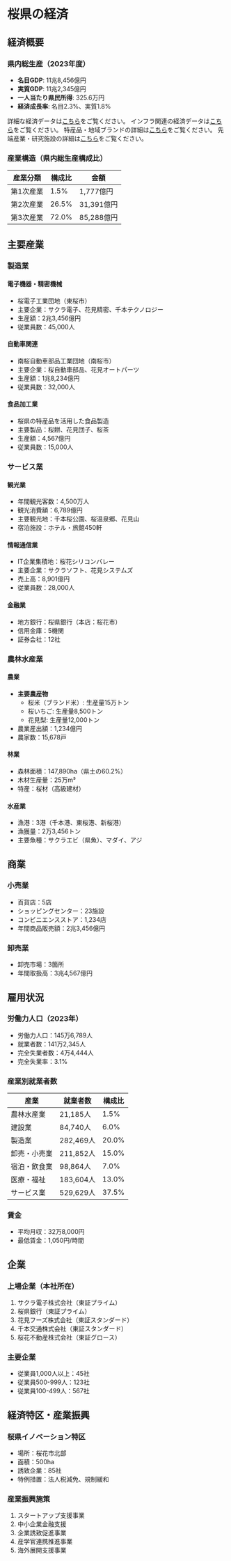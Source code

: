 # 桜県の経済

## 経済概要

### 県内総生産（2023年度）
- **名目GDP**: 11兆8,456億円
- **実質GDP**: 11兆2,345億円
- **一人当たり県民所得**: 325.6万円
- **経済成長率**: 名目2.3%、実質1.8%

詳細な経済データは[こちら](./detailed-economy.md)をご覧ください。
インフラ関連の経済データは[こちら](./infrastructure-economy.md)をご覧ください。
特産品・地域ブランドの詳細は[こちら](./special-products.md)をご覧ください。
先端産業・研究施設の詳細は[こちら](./advanced-industries.md)をご覧ください。

### 産業構造（県内総生産構成比）
| 産業分類 | 構成比 | 金額 |
|---------|--------|------|
| 第1次産業 | 1.5% | 1,777億円 |
| 第2次産業 | 26.5% | 31,391億円 |
| 第3次産業 | 72.0% | 85,288億円 |

## 主要産業

### 製造業

#### 電子機器・精密機械
- 桜電子工業団地（東桜市）
- 主要企業：サクラ電子、花見精密、千本テクノロジー
- 生産額：2兆3,456億円
- 従業員数：45,000人

#### 自動車関連
- 南桜自動車部品工業団地（南桜市）
- 主要企業：桜自動車部品、花見オートパーツ
- 生産額：1兆8,234億円
- 従業員数：32,000人

#### 食品加工業
- 桜県の特産品を活用した食品製造
- 主要製品：桜餅、花見団子、桜茶
- 生産額：4,567億円
- 従業員数：15,000人

### サービス業

#### 観光業
- 年間観光客数：4,500万人
- 観光消費額：6,789億円
- 主要観光地：千本桜公園、桜温泉郷、花見山
- 宿泊施設：ホテル・旅館450軒

#### 情報通信業
- IT企業集積地：桜花シリコンバレー
- 主要企業：サクラソフト、花見システムズ
- 売上高：8,901億円
- 従業員数：28,000人

#### 金融業
- 地方銀行：桜県銀行（本店：桜花市）
- 信用金庫：5機関
- 証券会社：12社

### 農林水産業

#### 農業
- **主要農産物**
  - 桜米（ブランド米）: 生産量15万トン
  - 桜いちご: 生産量8,500トン
  - 花見梨: 生産量12,000トン
- 農業産出額：1,234億円
- 農家数：15,678戸

#### 林業
- 森林面積：147,890ha（県土の60.2%）
- 木材生産量：25万m³
- 特産：桜材（高級建材）

#### 水産業
- 漁港：3港（千本港、東桜港、新桜港）
- 漁獲量：2万3,456トン
- 主要魚種：サクラエビ（県魚）、マダイ、アジ

## 商業

### 小売業
- 百貨店：5店
- ショッピングセンター：23施設
- コンビニエンスストア：1,234店
- 年間商品販売額：2兆3,456億円

### 卸売業
- 卸売市場：3箇所
- 年間取扱高：3兆4,567億円

## 雇用状況

### 労働力人口（2023年）
- 労働力人口：145万6,789人
- 就業者数：141万2,345人
- 完全失業者数：4万4,444人
- 完全失業率：3.1%

### 産業別就業者数
| 産業 | 就業者数 | 構成比 |
|------|---------|--------|
| 農林水産業 | 21,185人 | 1.5% |
| 建設業 | 84,740人 | 6.0% |
| 製造業 | 282,469人 | 20.0% |
| 卸売・小売業 | 211,852人 | 15.0% |
| 宿泊・飲食業 | 98,864人 | 7.0% |
| 医療・福祉 | 183,604人 | 13.0% |
| サービス業 | 529,629人 | 37.5% |

### 賃金
- 平均月収：32万8,000円
- 最低賃金：1,050円/時間

## 企業

### 上場企業（本社所在）
1. サクラ電子株式会社（東証プライム）
2. 桜県銀行（東証プライム）
3. 花見フーズ株式会社（東証スタンダード）
4. 千本交通株式会社（東証スタンダード）
5. 桜花不動産株式会社（東証グロース）

### 主要企業
- 従業員1,000人以上：45社
- 従業員500-999人：123社
- 従業員100-499人：567社

## 経済特区・産業振興

### 桜県イノベーション特区
- 場所：桜花市北部
- 面積：500ha
- 誘致企業：85社
- 特例措置：法人税減免、規制緩和

### 産業振興施策
1. スタートアップ支援事業
2. 中小企業金融支援
3. 企業誘致促進事業
4. 産学官連携推進事業
5. 海外展開支援事業
